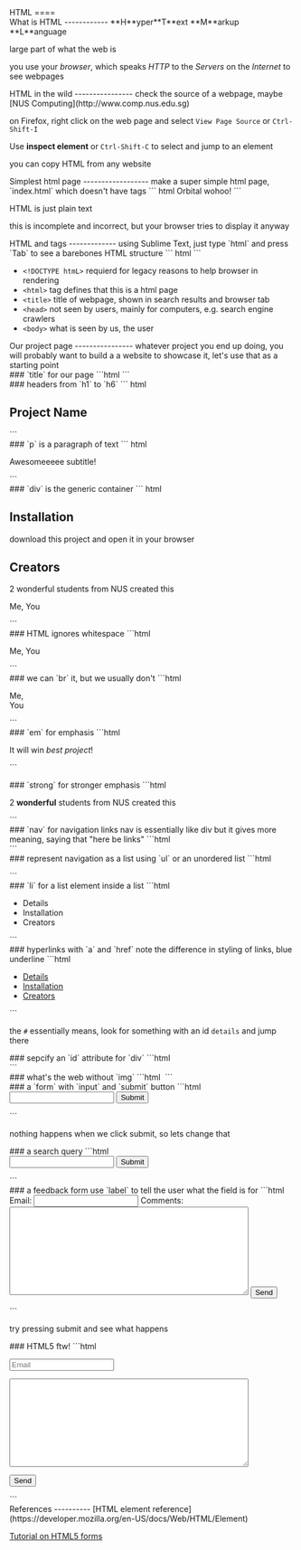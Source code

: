 <section>
HTML
====
</section>

<section>
What is HTML
------------
**H**yper**T**ext **M**arkup **L**anguage

large part of what the web is

you use your *browser*, which speaks *HTTP* to the *Servers*
on the *Internet* to see webpages
</section>

<section>
HTML in the wild
----------------
check the source of a webpage, maybe [NUS Computing](http://www.comp.nus.edu.sg)

on Firefox, right click on the web page and select `View Page Source`
or `Ctrl-Shift-I`

Use **inspect element** or `Ctrl-Shift-C` to select and jump to an element

you can copy HTML from any website
</section>

<section>
Simplest html page
------------------
make a super simple html page, `index.html` which doesn't have tags
``` html
<!-- index.html -->
Orbital wohoo!
```

HTML is just plain text

this is incomplete and incorrect, but your browser tries to
display it anyway
</section>

<section>
HTML and tags
-------------
using Sublime Text, just type `html` and press `Tab` to see a barebones
HTML structure
``` html
<!-- index.html -->
<!DOCTYPE html>
<html>
  <head>
    <title>
    </title>
  </head>
  <body>
  </body>
</html>
```

- `<!DOCTYPE htmL>` requierd for legacy reasons to help browser in rendering
- `<html>` tag defines that this is a html page
- `<title>` title of webpage, shown in search results and browser tab
- `<head>` not seen by users, mainly for computers, e.g. search engine crawlers
- `<body>` what is seen by us, the user
</section>

<section>
Our project page
----------------
whatever project you end up doing, you will probably want to build a
a website to showcase it, let's use that as a starting point
</section>

<section>
### `title` for our page
```html
<title>
  Orbital Project Name - Home
</title>
```
</section>

<section>
### headers from `h1` to `h6`
``` html
<!-- after <body> -->
<h1>
  Project Name
</h1>
```
</section>

<section>
### `p` is a paragraph of text
``` html
<!-- after </h1> -->
<p>
  Awesomeeeee subtitle!
</p>
```
</section>

<section>
### `div` is the generic container
``` html
 <!-- after </p> -->
 <div>
   <h2> Installation </h2>
   <p> download this project and open it in your browser </p>
 </div>
 <div>
   <h2> Creators </h2>
   <p> 2 wonderful students from NUS created this </p>
   <p> Me, You </p>
 </div>
```
</section>

<section>
### HTML ignores whitespace
```html
<!-- under Creators -->
<p> Me,
You
</p>
```
</section>

<section>
### we can `br` it, but we usually don't
```html
<!-- under Creators -->
<p> Me,<br>
You
</p>
```
</section>

<section>
### `em` for emphasis
```html
<!-- under Details -->
<p> It will win <em>best project</em>! <p>
```
</section>

<section>
### `strong` for stronger emphasis
```html
  <p> 2 <strong>wonderful</strong> students from NUS created this </p>
```
</section>

<section>
### `nav` for navigation links
nav is essentially like div but it gives more meaning,
saying that "here be links"
```html
<nav>
</nav>
<!-- before Details -->
```
</section>

<section>
### represent navigation as a list
using `ul` or an unordered list
```html
<!-- after nav -->
<ul>
</ul>
```
</section>

<section>
### `li` for a list element inside a list
```html
<ul>
  <li> Details </li>
  <li> Installation </li>
  <li> Creators </li>
</ul>
```
</section>

<section>
### hyperlinks with `a` and `href`
note the difference in styling of links, blue underline
```html
<ul>
  <li> <a href="#details">Details</a> </li>
  <li> <a href="#installation">Installation</a> </li>
  <li> <a href="#creators">Creators</a> </li>
</ul>
```

the `#` essentially means, look for something with an id `details` and
jump there
</section>

<section>
### sepcify an `id` attribute for `div`
```html
<div id="details">
<!-- cut -->
<div id ="installation">
<!-- cut -->
<div id ="creators">
```
</section>

<section>
### what's the web without `img`
```html
<!-- before nav -->
<img src="">
```
</section>

<section>
### a `form` with `input` and `submit` button
```html
  <div id="feedback">
    <form>
      <input name="q">
      <input type="submit">
    </form>
  </div>
```

nothing happens when we click submit, so lets change that
</section>

<section>
### a search query
```html
  <div id="feedback">
    <form action="www.google.com/search">
      <input name="q">
      <input type="submit">
    </form>
  </div>
```
</section>

<section>
### a feedback form
use `label` to tell the user what the field is for
```html
<form action="shout">
  <label>
    Email:
    <input name="email">
  </label>
  <label>
    Comments:
    <textarea required name="comments" rows="10" cols="50" placeholder="What do you think?">
    </textarea>
  </label>
  <input type="submit" value="Send">
</form>
```

try pressing submit and see what happens
</section>

<section>
### HTML5 ftw!
```html
<form action="shout">
  <p>
    <input type="email" name="email" placeholder="Email">
  </p>
  <p>
    <textarea required name="comments" rows="10" cols="50" placeholder="What do you think?">
    </textarea>
  </p>
  <p>
    <input type="submit" value="Send">
  </p>
</form>
```
</section>

<section>
References
----------
[HTML element reference](https://developer.mozilla.org/en-US/docs/Web/HTML/Element)

[Tutorial on HTML5 forms](http://www.html5rocks.com/en/tutorials/forms/html5forms/)
</section>

